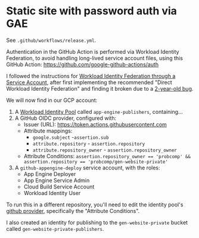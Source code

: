 # Static site with password auth via GAE

See `.github/workflows/release.yml`.

Authentication in the GitHub Action is performed via Workload Identity Federation, to avoid handling long-lived service account files, using this GitHub Action: https://github.com/google-github-actions/auth

I followed the instructions for [Workload Identity Federation through a Service Account](https://github.com/google-github-actions/auth?tab=readme-ov-file#workload-identity-federation-through-a-service-account), after first 
implementing the recommended "Direct Workload Identity Federation" and finding it broken due to a [2-year-old bug](https://github.com/firebase/firebase-admin-node/issues/1377).

We will now find in our GCP account:

1. A [Workload Identity Pool](https://cloud.google.com/iam/docs/manage-workload-identity-pools-providers) called `app-engine-publishers`, containing...
2. A GitHub OIDC provider, configured with:
    - Issuer (URL): https://token.actions.githubusercontent.com
    - Attribute mappings:
        - `google.subject` -`assertion.sub`
        - `attribute.repository` - `assertion.repository`
        - `attribute.repository_owner` - `assertion.repository_owner`
    - Attribute Conditions:
        `assertion.repository_owner == 'probcomp' && assertion.repository == 'probcomp/gen-website-private'`    
3. A `github-appengine-deploy` service account, with the roles:
    - App Engine Deployer
    - App Engine Service Admin
    - Cloud Build Service Account
    - Workload Identity User

To run this in a different repository, you'll need to edit the identity pool's [github provider](https://console.cloud.google.com/iam-admin/workload-identity-pools/pool/app-engine-publishers/provider/github?project=probcomp-caliban), specifically the "Attribute Conditions".

I also created an identity for publishing to the `gen-website-private` bucket called `gen-website-private-publishers`.